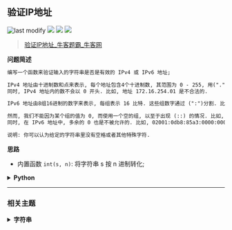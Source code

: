 ## 验证IP地址
<!--START_SECTION:badge-->
![last modify](https://img.shields.io/static/v1?label=last%20modify&message=2025-07-08%2016%3A53%3A13&label_color=gray&color=thistle&style=flat-square)
[![](https://img.shields.io/static/v1?label=&message=%E4%B8%AD%E7%AD%89&label_color=gray&color=yellow&style=flat-square)](../../../README.md#中等)
[![](https://img.shields.io/static/v1?label=&message=%E7%89%9B%E5%AE%A2&label_color=gray&color=green&style=flat-square)](../../../README.md#牛客)
[![](https://img.shields.io/static/v1?label=&message=%E5%AD%97%E7%AC%A6%E4%B8%B2&label_color=gray&color=blue&style=flat-square)](../../../README.md#字符串)
<!--END_SECTION:badge-->
<!--info
tags: [字符串]
source: 牛客
level: 中等
number: '0113'
name: 验证IP地址
companies: []
-->

> [验证IP地址_牛客题霸_牛客网](https://www.nowcoder.com/practice/55fb3c68d08d46119f76ae2df7566880)

<summary><b>问题简述</b></summary>

```txt
编写一个函数来验证输入的字符串是否是有效的 IPv4 或 IPv6 地址;

IPv4 地址由十进制数和点来表示, 每个地址包含4个十进制数, 其范围为 0 - 255, 用(".")分割. 比如, 172.16.254.1;
同时, IPv4 地址内的数不会以 0 开头. 比如, 地址 172.16.254.01 是不合法的.

IPv6 地址由8组16进制的数字来表示, 每组表示 16 比特. 这些组数字通过 (":")分割. 比如,  2001:0db8:85a3:0000:0000:8a2e:0370:7334 是一个有效的地址. 而且, 我们可以加入一些以 0 开头的数字, 字母可以使用大写, 也可以是小写. 所以, 2001:db8:85a3:0:0:8A2E:0370:7334 也是一个有效的 IPv6 address地址 (即, 忽略 0 开头, 忽略大小写).

然而, 我们不能因为某个组的值为 0, 而使用一个空的组, 以至于出现 (::) 的情况. 比如, 2001:0db8:85a3::8A2E:0370:7334 是无效的 IPv6 地址.
同时, 在 IPv6 地址中, 多余的 0 也是不被允许的. 比如, 02001:0db8:85a3:0000:0000:8a2e:0370:7334 是无效的.

说明: 你可以认为给定的字符串里没有空格或者其他特殊字符.
```

<!--
<details><summary><b>详细描述</b></summary>

```txt
```

</details>
-->

<!-- <div align="center"><img src="../../../_assets/xxx.png" height="300" /></div> -->

<summary><b>思路</b></summary>

- 内置函数 `int(s, n)`: 将字符串 s 按 n 进制转化;

<details><summary><b>Python</b></summary>

```python
class Solution:
    def solve(self , IP: str) -> str:

        def is_ipv4(ip):
            ps = ip.split('.')
            if len(ps) != 4: return False
            for p in ps:
                if p.startswith('0') and len(p) > 1: return False  # 存在前导 0 且长度大于 1
                try:
                    if not 0 <= int(p) <= 255: return False
                except:
                    return False
            return True

        def is_ipv6(ip):
            ps = ip.split(':')
            if len(ps) != 8: return False
            for p in ps:
                if len(p) > 4 or len(p) == 0: return False  # 长度大于 4 或为空
                try:
                    _ = int(p, 16)  # 16进制转十进制
                except:
                    return False
            return True

        if is_ipv4(IP): return 'IPv4'
        elif is_ipv6(IP): return 'IPv6'
        else: return 'Neither'
```

</details>


<!--START_SECTION:relate-->
---

### 相关主题

<details><summary><b>字符串</b></summary>

> [[中等, LeetCode] 电话号码的字母组合 🔥](../10/LeetCode_0017_中等_电话号码的字母组合.md)  
> [[中等, 剑指Offer] 把字符串转换成整数 🔥](../01/剑指Offer_6700_中等_把字符串转换成整数.md)  
> [[中等, 剑指Offer] 表示数值的字符串](../../2021/11/剑指Offer_2000_中等_表示数值的字符串.md)  
> [[中等, 牛客] 大数乘法](../01/牛客_0010_中等_大数乘法.md)  
> [[中等, 牛客] 大数加法](../01/牛客_0001_中等_大数加法.md)  
> [[中等, 牛客] 把字符串转换成整数(atoi) 🔥](../04/牛客_0100_中等_把字符串转换成整数(atoi).md)  
> [[中等, 牛客] 比较版本号](../04/牛客_0104_中等_比较版本号.md)  
  > 
> [[困难, 剑指Offer] 正则表达式匹配](../../2021/11/剑指Offer_1900_困难_正则表达式匹配.md)  
  > 
> [[简单, LeetCode] 亲密字符串](../../2021/11/LeetCode_0859_简单_亲密字符串.md)  
> [[简单, LeetCode] 字符串中的单词数](../07/LeetCode_0434_简单_字符串中的单词数.md)  
> [[简单, 剑指Offer] 左旋转字符串](../01/剑指Offer_5802_简单_左旋转字符串.md)  
> [[简单, 剑指Offer] 替换空格](../../2021/11/剑指Offer_0500_简单_替换空格.md)  
> [[简单, 牛客] 压缩字符串(一)](../04/牛客_0101_简单_压缩字符串(一).md)  
> [[简单, 牛客] 反转字符串](../04/牛客_0103_简单_反转字符串.md)  
> [[简单, 牛客] 旋转字符串](牛客_0114_简单_旋转字符串.md)  
> [[简单, 牛客] 最长公共前缀](../03/牛客_0055_简单_最长公共前缀.md)  
  > 

</details>
<!--END_SECTION:relate-->